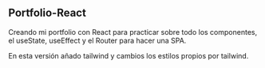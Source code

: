 ## Portfolio-React

Creando mi portfolio con React para practicar sobre todo los componentes, el useState, useEffect y el Router para hacer una SPA.

En esta versión añado tailwind y cambios los estilos propios por tailwind.
